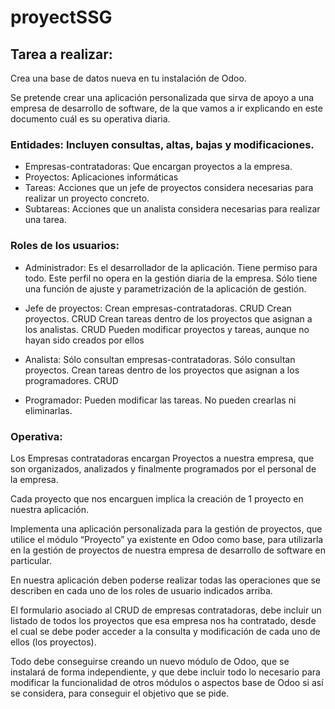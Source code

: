 # proyectSSG
## Tarea a realizar:
Crea una base de datos nueva en tu instalación de Odoo.

Se pretende crear una aplicación personalizada que sirva de apoyo a una empresa de desarrollo de software,
de la que vamos a ir explicando en este documento cuál es su operativa diaria.

### Entidades: Incluyen consultas, altas, bajas y modificaciones.
* Empresas-contratadoras: Que encargan proyectos a la empresa.
* Proyectos: Aplicaciones informáticas
* Tareas: Acciones que un jefe de proyectos considera necesarias para realizar un proyecto concreto.
* Subtareas: Acciones que un analista considera necesarias para realizar una tarea.

### Roles de los usuarios:

* Administrador:
Es el desarrollador de la aplicación. Tiene permiso para todo.
Este perfil no opera en la gestión diaria de la empresa.
Sólo tiene una función de ajuste y parametrización de la aplicación de gestión.

* Jefe de proyectos:
Crean empresas-contratadoras. CRUD
Crean proyectos. CRUD
Crean tareas dentro de los proyectos que asignan a los analistas. CRUD
Pueden modificar proyectos y tareas, aunque no hayan sido creados por ellos        

* Analista:
Sólo consultan empresas-contratadoras.
Sólo consultan proyectos.
Crean tareas dentro de los proyectos que asignan a los programadores. CRUD

* Programador:
Pueden modificar las tareas. No pueden crearlas ni eliminarlas.       

### Operativa:

Los Empresas contratadoras encargan Proyectos a nuestra empresa, que son organizados, analizados y finalmente programados por el personal de la empresa.

Cada proyecto que nos encarguen implica la creación de 1 proyecto en nuestra aplicación.

Implementa una aplicación personalizada para la gestión de proyectos, que utilice el módulo “Proyecto” ya existente en Odoo como base, 
para utilizarla en la gestión de proyectos de nuestra empresa de desarrollo de software en particular. 

En nuestra aplicación deben poderse realizar todas las operaciones que se describen en cada uno de los roles de usuario indicados arriba.

El formulario asociado al CRUD de empresas contratadoras, debe incluir un listado de todos los proyectos que esa empresa nos ha contratado, 
desde el cual se debe poder acceder a la consulta y modificación de cada uno de ellos (los proyectos).­

Todo debe conseguirse creando un nuevo módulo de Odoo, que se instalará de forma independiente, 
y que debe incluir todo lo necesario para modificar la funcionalidad de otros módulos o aspectos base de Odoo si así se considera, 
para conseguir el objetivo que se pide.
